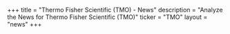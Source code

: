 +++
title = "Thermo Fisher Scientific (TMO) - News"
description = "Analyze the News for Thermo Fisher Scientific (TMO)"
ticker = "TMO"
layout = "news"
+++

